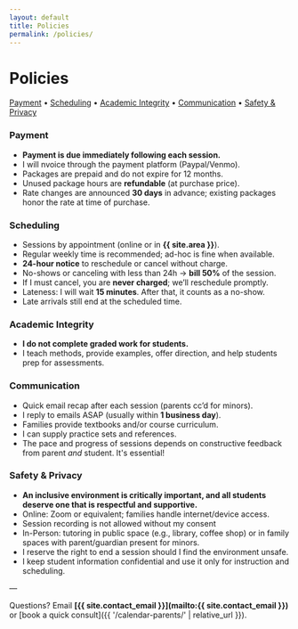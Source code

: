 ```yaml
---
layout: default
title: Policies
permalink: /policies/
---
```


# **Policies**

[Payment](#payment) • [Scheduling](#scheduling) • [Academic Integrity](#academic-integrity) • [Communication](#communication) • [Safety & Privacy](#safety--privacy)

### Payment
- **Payment is due immediately following each session.**
- I will nvoice through the payment platform (Paypal/Venmo).
- Packages are prepaid and do not expire for 12 months.
- Unused package hours are **refundable** (at purchase price).
- Rate changes are announced **30 days** in advance; existing packages honor the rate at time of purchase.

### Scheduling
- Sessions by appointment (online or in **{{ site.area }}**).
- Regular weekly time is recommended; ad-hoc is fine when available.
- **24-hour notice** to reschedule or cancel without charge.
- No-shows or canceling with less than 24h → **bill 50%** of the session.
- If I must cancel, you are **never charged**; we’ll reschedule promptly.
- Lateness: I will wait **15 minutes**. After that, it counts as a no-show.
- Late arrivals still end at the scheduled time.

### Academic Integrity
- **I do not complete graded work for students.**
- I teach methods, provide examples, offer direction, and help students prep for assessments.

### Communication
- Quick email recap after each session (parents cc’d for minors).
- I reply to emails ASAP (usually within **1 business day**).
- Families provide textbooks and/or course curriculum.
- I can supply practice sets and references.
- The pace and progress of sessions depends on constructive feedback from parent _and_ student. It's essential!

### Safety & Privacy
- **An inclusive environment is critically important, and all students deserve one that is respectful and supportive.**
- Online: Zoom or equivalent; families handle internet/device access.
- Session recording is not allowed without my consent
- In-Person: tutoring in public space (e.g., library, coffee shop) or in family spaces with parent/guardian present for minors.
- I reserve the right to end a session should I find the environment unsafe.
- I keep student information confidential and use it only for instruction and scheduling.



—

Questions? Email **[{{ site.contact_email }}](mailto:{{ site.contact_email }})** or [book a quick consult]({{ '/calendar-parents/' | relative_url }}).

